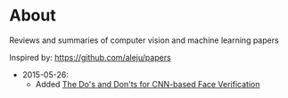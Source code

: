 # About
Reviews and summaries of computer vision and machine learning papers

Inspired by: https://github.com/aleju/papers

- 2015-05-26: 
    - Added [The Do's and Don'ts for CNN-based Face Verification](https://github.com/eddiesmo/papers/blob/master/papers/The%20Do's%20and%20Don'ts%20for%20CNN-based%20Face%20Verification.md)